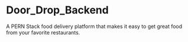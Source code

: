 # Door_Drop_Backend
A PERN Stack food delivery platform that makes it easy to get great food from your favorite restaurants.
